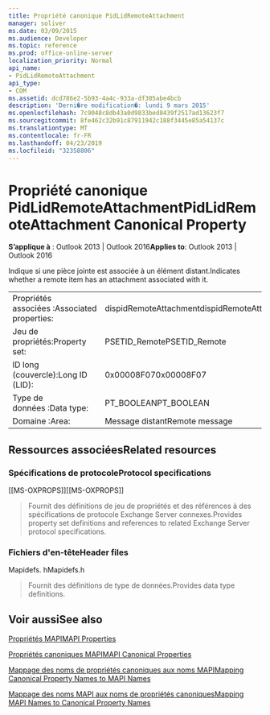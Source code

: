 ```yaml
---
title: Propriété canonique PidLidRemoteAttachment
manager: soliver
ms.date: 03/09/2015
ms.audience: Developer
ms.topic: reference
ms.prod: office-online-server
localization_priority: Normal
api_name:
- PidLidRemoteAttachment
api_type:
- COM
ms.assetid: dcd786e2-5b93-4a4c-933a-df305abe4bcb
description: 'Derni�re modification�: lundi 9 mars 2015'
ms.openlocfilehash: 7c9048c8db43a0d9833bed8439f2517ad13623f7
ms.sourcegitcommit: 8fe462c32b91c87911942c188f3445e85a54137c
ms.translationtype: MT
ms.contentlocale: fr-FR
ms.lasthandoff: 04/23/2019
ms.locfileid: "32358806"
---
```

# <a name="pidlidremoteattachment-canonical-property"></a><span data-ttu-id="1c582-103">Propriété canonique PidLidRemoteAttachment</span><span class="sxs-lookup"><span data-stu-id="1c582-103">PidLidRemoteAttachment Canonical Property</span></span>

  
  
<span data-ttu-id="1c582-104">**S’applique à** : Outlook 2013 | Outlook 2016</span><span class="sxs-lookup"><span data-stu-id="1c582-104">**Applies to**: Outlook 2013 | Outlook 2016</span></span> 
  
<span data-ttu-id="1c582-105">Indique si une pièce jointe est associée à un élément distant.</span><span class="sxs-lookup"><span data-stu-id="1c582-105">Indicates whether a remote item has an attachment associated with it.</span></span>
  
|||
|:-----|:-----|
|<span data-ttu-id="1c582-106">Propriétés associées :</span><span class="sxs-lookup"><span data-stu-id="1c582-106">Associated properties:</span></span>  <br/> |<span data-ttu-id="1c582-107">dispidRemoteAttachment</span><span class="sxs-lookup"><span data-stu-id="1c582-107">dispidRemoteAttachment</span></span>  <br/> |
|<span data-ttu-id="1c582-108">Jeu de propriétés:</span><span class="sxs-lookup"><span data-stu-id="1c582-108">Property set:</span></span>  <br/> |<span data-ttu-id="1c582-109">PSETID_Remote</span><span class="sxs-lookup"><span data-stu-id="1c582-109">PSETID_Remote</span></span>  <br/> |
|<span data-ttu-id="1c582-110">ID long (couvercle):</span><span class="sxs-lookup"><span data-stu-id="1c582-110">Long ID (LID):</span></span>  <br/> |<span data-ttu-id="1c582-111">0x00008F07</span><span class="sxs-lookup"><span data-stu-id="1c582-111">0x00008F07</span></span>  <br/> |
|<span data-ttu-id="1c582-112">Type de données :</span><span class="sxs-lookup"><span data-stu-id="1c582-112">Data type:</span></span>  <br/> |<span data-ttu-id="1c582-113">PT_BOOLEAN</span><span class="sxs-lookup"><span data-stu-id="1c582-113">PT_BOOLEAN</span></span>  <br/> |
|<span data-ttu-id="1c582-114">Domaine :</span><span class="sxs-lookup"><span data-stu-id="1c582-114">Area:</span></span>  <br/> |<span data-ttu-id="1c582-115">Message distant</span><span class="sxs-lookup"><span data-stu-id="1c582-115">Remote message</span></span>  <br/> |
   
## <a name="related-resources"></a><span data-ttu-id="1c582-116">Ressources associées</span><span class="sxs-lookup"><span data-stu-id="1c582-116">Related resources</span></span>

### <a name="protocol-specifications"></a><span data-ttu-id="1c582-117">Spécifications de protocole</span><span class="sxs-lookup"><span data-stu-id="1c582-117">Protocol specifications</span></span>

<span data-ttu-id="1c582-118">[[MS-OXPROPS]]</span><span class="sxs-lookup"><span data-stu-id="1c582-118">[[MS-OXPROPS]]</span></span> 
  
> <span data-ttu-id="1c582-119">Fournit des définitions de jeu de propriétés et des références à des spécifications de protocole Exchange Server connexes.</span><span class="sxs-lookup"><span data-stu-id="1c582-119">Provides property set definitions and references to related Exchange Server protocol specifications.</span></span>
    
### <a name="header-files"></a><span data-ttu-id="1c582-120">Fichiers d'en-tête</span><span class="sxs-lookup"><span data-stu-id="1c582-120">Header files</span></span>

<span data-ttu-id="1c582-121">Mapidefs. h</span><span class="sxs-lookup"><span data-stu-id="1c582-121">Mapidefs.h</span></span>
  
> <span data-ttu-id="1c582-122">Fournit des définitions de type de données.</span><span class="sxs-lookup"><span data-stu-id="1c582-122">Provides data type definitions.</span></span>
    
## <a name="see-also"></a><span data-ttu-id="1c582-123">Voir aussi</span><span class="sxs-lookup"><span data-stu-id="1c582-123">See also</span></span>



[<span data-ttu-id="1c582-124">Propriétés MAPI</span><span class="sxs-lookup"><span data-stu-id="1c582-124">MAPI Properties</span></span>](mapi-properties.md)
  
[<span data-ttu-id="1c582-125">Propriétés canoniques MAPI</span><span class="sxs-lookup"><span data-stu-id="1c582-125">MAPI Canonical Properties</span></span>](mapi-canonical-properties.md)
  
[<span data-ttu-id="1c582-126">Mappage des noms de propriétés canoniques aux noms MAPI</span><span class="sxs-lookup"><span data-stu-id="1c582-126">Mapping Canonical Property Names to MAPI Names</span></span>](mapping-canonical-property-names-to-mapi-names.md)
  
[<span data-ttu-id="1c582-127">Mappage des noms MAPI aux noms de propriétés canoniques</span><span class="sxs-lookup"><span data-stu-id="1c582-127">Mapping MAPI Names to Canonical Property Names</span></span>](mapping-mapi-names-to-canonical-property-names.md)

